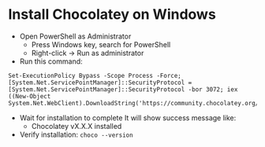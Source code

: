 # Install Chocolatey on Windows
- Open PowerShell as Administrator
  - Press Windows key, search for PowerShell
  - Right-click → Run as administrator
- Run this command:
```
Set-ExecutionPolicy Bypass -Scope Process -Force; [System.Net.ServicePointManager]::SecurityProtocol = [System.Net.ServicePointManager]::SecurityProtocol -bor 3072; iex ((New-Object System.Net.WebClient).DownloadString('https://community.chocolatey.org/install.ps1'))
```
- Wait for installation to complete
It will show success message like:
  - Chocolatey vX.X.X installed
- Verify installation: `choco --version`

